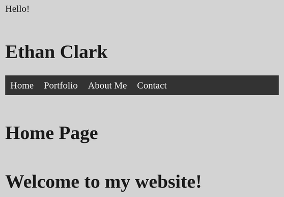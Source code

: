 
<!DOCTYPE html>
<html>
<body>
</body>
</html>
</h1>Hello!</h1>
<!doctype html>
<html lang="en">
 <head>
     <html>
 <head>
<link rel="stylesheet" type="text/css" href="//fonts.googleapis.com/css?family=Tangerine">
  <style>
    body {font-family: 'Tangerine', serif;font-size: 30px;}
  </style>
</head>
<body>
</body>
</html>
<meta charset="utf-8">
 <h1 style="background-color:Blue;"><h1>Ethan Clark</h1>
<title>Home</title>
</head>
<body>
<!DOCTYPE html>
<html>
<head>
<style>
ul {list-style-type: none;margin: 0;padding: 0;overflow: hidden;background-color: #333;}
li {float: left;}
li a {display: block;color: white;text-align: center;padding: 14px 16px;text-decoration: none;}
li a:hover {background-color: #111;}
</style>
</head>
<body>
<ul>
<li><a class="active" href="index.html">Home</a></li>
<li><a href="portfolio.html">Portfolio</a></li>
<li><a href="aboutme.html">About Me</a></li>
<li><a href="contact.html">Contact</a></li>
</ul>
</body>
</html>
<p align="center">
   <h1>Home Page</h1>
</p>
  <h1>Welcome to my website!</h1>
<br>
<html>
<!DOCTYPE html>
<html>
<body style="background-color:lightgray;">
</html>
